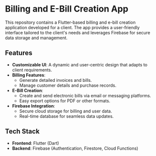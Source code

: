 # Billing and E-Bill Creation App

This repository contains a Flutter-based billing and e-bill creation application developed for a client. The app provides a user-friendly interface tailored to the client's needs and leverages Firebase for secure data storage and management.

## Features

- **Customizable UI**: A dynamic and user-centric design that adapts to client requirements.
- **Billing Features**:
  - Generate detailed invoices and bills.
  - Manage customer details and purchase records.
- **E-Bill Creation**:
  - Create and send electronic bills via email or messaging platforms.
  - Easy export options for PDF or other formats.
- **Firebase Integration**:
  - Secure cloud storage for billing and user data.
  - Real-time database for seamless data updates.

## Tech Stack

- **Frontend**: Flutter (Dart)
- **Backend**: Firebase (Authentication, Firestore, Cloud Functions)
